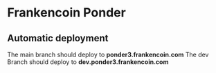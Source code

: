 # Frankencoin Ponder

## Automatic deployment

The main branch should deploy to **ponder3.frankencoin.com**
The dev Branch should deploy to **dev.ponder3.frankencoin.com**
